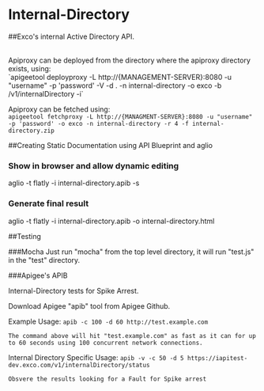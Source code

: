 Internal-Directory
==================

##Exco's internal Active Directory API.

<br/>
Apiproxy can be deployed from the directory where the apiproxy directory exists, using:
<br/>
`apigeetool deployproxy -L http://{MANAGEMENT-SERVER}:8080 -u "username" -p 'password' -V -d . -n internal-directory -o exco -b /v1/internalDirectory -i`

Apiproxy can be fetched using:
<br/>
`apigeetool fetchproxy -L http://{MANAGMENT-SERVER}:8080 -u "username" -p 'password' -o exco -n internal-directory -r 4 -f internal-directory.zip `

##Creating Static Documentation using API Blueprint and aglio

### Show in browser and allow dynamic editing
aglio -t flatly -i internal-directory.apib -s

### Generate final result
aglio -t flatly -i internal-directory.apib -o internal-directory.html

##Testing

###Mocha
Just run "mocha" from the top level directory, it will run "test.js" in the "test" directory.

###Apigee's APIB

Internal-Directory tests for Spike Arrest.

Download Apigee "apib" tool from Apigee Github.

Example Usage:
	``apib -c 100 -d 60 http://test.example.com``

	The command above will hit "test.example.com" as fast as it can for up to 60 seconds using 100 concurrent network connections.

Internal Directory Specific Usage:
	``apib -v -c 50 -d 5 https://iapitest-dev.exco.com/v1/internalDirectory/status``

	Obsvere the results looking for a Fault for Spike arrest

